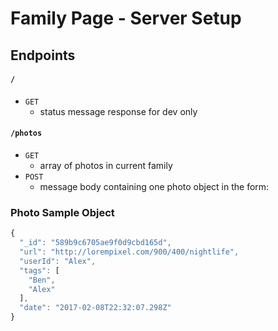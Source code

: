 # Family Page - Server Setup

## Endpoints

#### `/`
- `GET`
  - status message response for dev only

#### `/photos`
- `GET`
  - array of photos in current family
- `POST`
  - message body containing one photo object in the form:

### Photo Sample Object
```js
{
  "_id": "589b9c6705ae9f0d9cbd165d",
  "url": "http://lorempixel.com/900/400/nightlife",
  "userId": "Alex",
  "tags": [
    "Ben",
    "Alex"
  ],
  "date": "2017-02-08T22:32:07.298Z"
}
```

